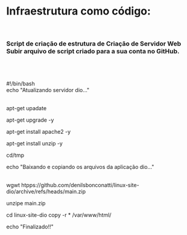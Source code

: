 <h1> Infraestrutura como código: </h1>
</br>
<h3>Script de criação de estrutura de Criação de Servidor Web
Subir arquivo de script criado para a sua conta no GitHub.</h3>
</br>
</br>
</br>
#!/bin/bash </br>
echo "Atualizando servidor dio..."
</br>
</br>


apt-get upadate

apt-get upgrade -y

apt-get install apache2 -y

apt-get install unzip -y

cd/tmp

echo "Baixando e copiando os arquivos da aplicação dio..."
</br>
</br>

wgwt htpps://github.com/denilsbonconatti/linux-site-dio/archive/refs/heads/main.zip

unzipe main.zip

cd linux-site-dio
copy -r * /var/www/html/

echo "Finalizado!!"
